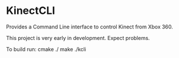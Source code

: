 # KinectCLI
Provides a Command Line interface to control Kinect from Xbox 360.

This project is very early in development. Expect problems.

  To build run:
  cmake ./
  make
  ./kcli